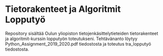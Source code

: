 # Tietorakenteet ja Algoritmit Lopputyö
Repository sisältää Oulun yliopiston tietojenkäsittelytieteiden tietorakenteet ja algoritmit-kurssin lopputyön toteutukseni. Tehtävänanto löytyy Python_Assignment_2019_2020.pdf
tiedostosta ja toteutus tra_lopputyö tiedostosta.
